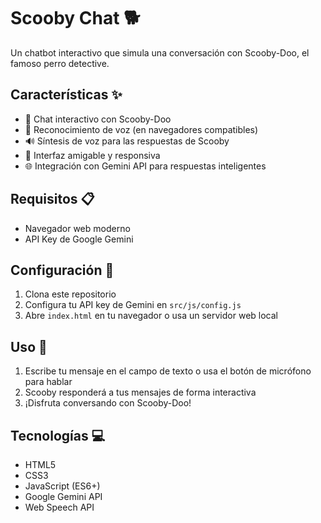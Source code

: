 # Scooby Chat 🐕

Un chatbot interactivo que simula una conversación con Scooby-Doo, el famoso perro detective.

## Características ✨

- 💬 Chat interactivo con Scooby-Doo
- 🎤 Reconocimiento de voz (en navegadores compatibles)
- 🔊 Síntesis de voz para las respuestas de Scooby
- 🎨 Interfaz amigable y responsiva
- 🌐 Integración con Gemini API para respuestas inteligentes

## Requisitos 📋

- Navegador web moderno
- API Key de Google Gemini

## Configuración 🔧

1. Clona este repositorio
2. Configura tu API key de Gemini en `src/js/config.js`
3. Abre `index.html` en tu navegador o usa un servidor web local

## Uso 🚀

1. Escribe tu mensaje en el campo de texto o usa el botón de micrófono para hablar
2. Scooby responderá a tus mensajes de forma interactiva
3. ¡Disfruta conversando con Scooby-Doo!

## Tecnologías 💻

- HTML5
- CSS3
- JavaScript (ES6+)
- Google Gemini API
- Web Speech API
